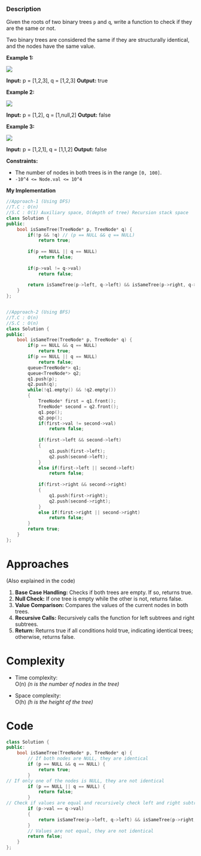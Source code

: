 ### Description

Given the roots of two binary trees `p` and `q`, write a function to check if they are the same or not.

Two binary trees are considered the same if they are structurally identical, and the nodes have the same value.

**Example 1:**

![](https://assets.leetcode.com/uploads/2020/12/20/ex1.jpg)

**Input:** p = \[1,2,3\], q = \[1,2,3\]
**Output:** true

**Example 2:**

![](https://assets.leetcode.com/uploads/2020/12/20/ex2.jpg)

**Input:** p = \[1,2\], q = \[1,null,2\]
**Output:** false

**Example 3:**

![](https://assets.leetcode.com/uploads/2020/12/20/ex3.jpg)

**Input:** p = \[1,2,1\], q = \[1,1,2\]
**Output:** false

**Constraints:**

*   The number of nodes in both trees is in the range `[0, 100]`.
*   `-10^4 <= Node.val <= 10^4`

**My Implementation**

```cpp
//Approach-1 (Using DFS)
//T.C : O(n)
//S.C : O(1) Auxiliary space, O(depth of tree) Recursion stack space
class Solution {
public:
    bool isSameTree(TreeNode* p, TreeNode* q) {
        if(!p && !q) // (p == NULL && q == NULL)
            return true;
        
        if(p == NULL || q == NULL)
            return false;
        
        if(p->val != q->val)
            return false;
        
        return isSameTree(p->left, q->left) && isSameTree(p->right, q->right);
    }
};


//Approach-2 (Using BFS)
//T.C : O(n)
//S.C : O(n)
class Solution {
public:
    bool isSameTree(TreeNode* p, TreeNode* q) {
        if(p == NULL && q == NULL)
            return true;
        if(p == NULL || q == NULL)
            return false;
        queue<TreeNode*> q1;
        queue<TreeNode*> q2;
        q1.push(p);
        q2.push(q);
        while(!q1.empty() && !q2.empty()) 
        {
            TreeNode* first = q1.front();
            TreeNode* second = q2.front();
            q1.pop();
            q2.pop();
            if(first->val != second->val)
                return false;
          
            if(first->left && second->left) 
            {
                q1.push(first->left);
                q2.push(second->left);
            } 
            else if(first->left || second->left)
                return false;
          
            if(first->right && second->right) 
            {
                q1.push(first->right);
                q2.push(second->right);
            } 
            else if(first->right || second->right)
                return false;
        }
        return true; 
    }
};
```

# Approaches

(Also explained in the code)

1. **Base Case Handling:** Checks if both trees are empty. If so, returns true.
2. **Null Check:** If one tree is empty while the other is not, returns false.
3. **Value Comparison:** Compares the values of the current nodes in both trees.
4. **Recursive Calls:** Recursively calls the function for left subtrees and right subtrees.
5. **Return:** Returns true if all conditions hold true, indicating identical trees; otherwise, returns false.

# Complexity

- Time complexity:  
    O(n)
    _(n is the number of nodes in the tree)_
    
- Space complexity:  
    O(h) 
    _(h is the height of the tree)_
    

# Code

```cpp
class Solution {
public:
    bool isSameTree(TreeNode* p, TreeNode* q) {
        // If both nodes are NULL, they are identical
        if (p == NULL && q == NULL) {
            return true;
        }
// If only one of the nodes is NULL, they are not identical
        if (p == NULL || q == NULL) {
            return false;
        }
// Check if values are equal and recursively check left and right subtrees
        if (p->val == q->val) 
        {
            return isSameTree(p->left, q->left) && isSameTree(p->right, q->right);
        }
        // Values are not equal, they are not identical
        return false;
    }
};
```

